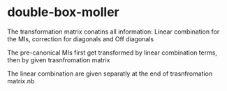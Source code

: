 # double-box-moller

The transformation matrix conatins all information: Linear combination for the MIs, correction for diagonals and Off diagonals

The pre-canonical MIs first get transformed by linear combination terms, then by given trasnfromation matrix

The linear combination are given separatly at the end of trasnfromation matrix.nb
